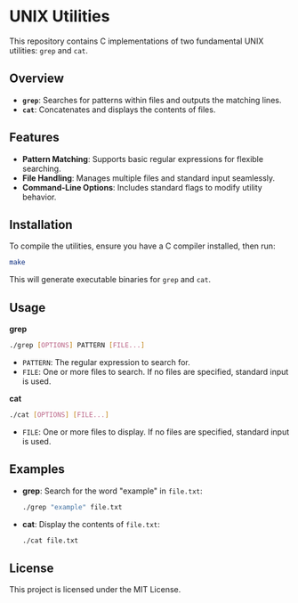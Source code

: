# UNIX Utilities

This repository contains C implementations of two fundamental UNIX utilities: `grep` and `cat`.

## Overview

- **`grep`**: Searches for patterns within files and outputs the matching lines.
- **`cat`**: Concatenates and displays the contents of files.

## Features

- **Pattern Matching**: Supports basic regular expressions for flexible searching.
- **File Handling**: Manages multiple files and standard input seamlessly.
- **Command-Line Options**: Includes standard flags to modify utility behavior.

## Installation

To compile the utilities, ensure you have a C compiler installed, then run:

```sh
make
```


This will generate executable binaries for `grep` and `cat`.

## Usage

**grep**

```sh
./grep [OPTIONS] PATTERN [FILE...]
```


- `PATTERN`: The regular expression to search for.
- `FILE`: One or more files to search. If no files are specified, standard input is used.

**cat**

```sh
./cat [OPTIONS] [FILE...]
```


- `FILE`: One or more files to display. If no files are specified, standard input is used.

## Examples

- **grep**: Search for the word "example" in `file.txt`:

  ```sh
  ./grep "example" file.txt
  ```


- **cat**: Display the contents of `file.txt`:

  ```sh
  ./cat file.txt
  ```


## License

This project is licensed under the MIT License. 
